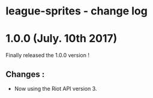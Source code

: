 # league-sprites - change log

# 1.0.0 (July. 10th 2017)

Finally released the 1.0.0 version !

## **Changes :**

* Now using the Riot API version 3.
